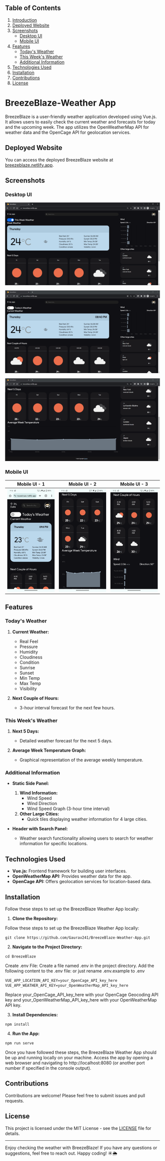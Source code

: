 ## Table of Contents

1. [Introduction](#breezeblaze-weather-app)
2. [Deployed Website](#deployed-website)
3. [Screenshots](#screenshots)
    - [Desktop UI](#desktop-ui)
    - [Mobile UI](#mobile-ui)
4. [Features](#features)
    - [Today's Weather](#todays-weather)
    - [This Week's Weather](#this-weeks-weather)
    - [Additional Information](#additional-information)
5. [Technologies Used](#technologies-used)
6. [Installation](#installation)
7. [Contributions](#contributions)
8. [License](#license)

# BreezeBlaze-Weather App

BreezeBlaze is a user-friendly weather application developed using Vue.js. It allows users to easily check the current weather and forecasts for today and the upcoming week. The app utilizes the OpenWeatherMap API for weather data and the OpenCage API for geolocation services.

## Deployed Website

You can access the deployed BreezeBlaze website at [breezeblaze.netlify.app](https://breezeblaze.netlify.app/).

## Screenshots

### Desktop UI

![Desktop Screenshot 1](visuals/ss/DesktopUI.png)

![Desktop Screenshot 2](visuals/ss/DesktopUI1.png)

![Desktop Screenshot 3](visuals/ss/DesktopUI2.png)

### Mobile UI

| Mobile UI - 1                              | Mobile UI - 2                                   | Mobile UI - 3                                |
|:------------------------------------------:|:-----------------------------------------------:|:--------------------------------------------:|
| ![Mobile Screenshot 1](visuals/ss/MobileUI.png) | ![Mobile Screenshot 2](visuals/ss/MobileUI1.png) | ![Mobile Screenshot 3](visuals/ss/MobileUI2.png)   |

## Features

### Today's Weather
1. **Current Weather:**
   - Real Feel
   - Pressure
   - Humidity
   - Cloudiness
   - Condition
   - Sunrise
   - Sunset
   - Min Temp
   - Max Temp
   - Visibility

2. **Next Couple of Hours:**
   - 3-hour interval forecast for the next few hours.

### This Week's Weather
1. **Next 5 Days:**
   - Detailed weather forecast for the next 5 days.

2. **Average Week Temperature Graph:**
   - Graphical representation of the average weekly temperature.

### Additional Information
- **Static Side Panel:**
  1. **Wind Information:**
     - Wind Speed
     - Wind Direction
     - Wind Speed Graph (3-hour time interval)
  2. **Other Large Cities:**
     - Quick tiles displaying weather information for 4 large cities.

- **Header with Search Panel:**
  - Weather search functionality allowing users to search for weather information for specific locations.

## Technologies Used

- **Vue.js:** Frontend framework for building user interfaces.
- **OpenWeatherMap API:** Provides weather data for the app.
- **OpenCage API:** Offers geolocation services for location-based data.

## Installation

Follow these steps to set up the BreezeBlaze Weather App locally:

1. **Clone the Repository:**

Follow these steps to set up the BreezeBlaze Weather App locally:
```
git clone https://github.com/Gaurav241/BreezeBlaze-Weather-App.git
```

2. **Navigate to the Project Directory:**
```
cd BreezeBlaze
```
Create .env File: Create a file named .env in the project directory. Add the following content to the .env file:
or just rename .env.example to .env
```
VUE_APP_LOCATION_API_KEY=your_OpenCage_API_key_here
VUE_APP_WEATHER_API_KEY=your_OpenWeatherMap_API_key_here
```
Replace your_OpenCage_API_key_here with your OpenCage Geocoding API key and your_OpenWeatherMap_API_key_here with your OpenWeatherMap API key.

3. **Install Dependencies:**
```
npm install
```

4. **Run the App:**
```
npm run serve
```
Once you have followed these steps, the BreezeBlaze Weather App should be up and running locally on your machine. Access the app by opening a web browser and navigating to http://localhost:8080 (or another port number if specified in the console output).

## Contributions

Contributions are welcome! Please feel free to submit issues and pull requests.

## License

This project is licensed under the MIT License - see the [LICENSE](LICENSE.txt) file for details.

---

Enjoy checking the weather with BreezeBlaze! If you have any questions or suggestions, feel free to reach out. Happy coding! ☀️🌦️
